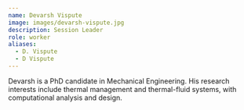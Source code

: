 ```yaml
---
name: Devarsh Vispute
image: images/devarsh-vispute.jpg
description: Session Leader
role: worker
aliases:
  - D. Vispute
  - D Vispute
---
```


Devarsh is a PhD candidate in Mechanical Engineering. His research interests include thermal management and thermal-fluid systems, with computational analysis and design.
